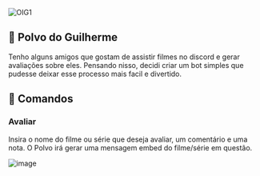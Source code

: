 ![OIG1](https://github.com/Niwau/Zoltraak/assets/85759155/63974092-f935-4d18-8951-faec36dfb83e)
## 🐙 Polvo do Guilherme
Tenho alguns amigos que gostam de assistir filmes no discord e gerar avaliações sobre eles. Pensando nisso, decidi criar um bot simples que pudesse deixar esse processo mais facil e divertido.

## 🎥 Comandos

### Avaliar
Insira o nome do filme ou série que deseja avaliar, um comentário e uma nota. O Polvo irá gerar uma mensagem embed do filme/série em questão.

![image](https://github.com/Niwau/Zoltraak/assets/85759155/1c76771b-c261-48ec-8401-dc827aaaf725)

